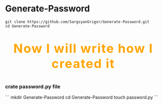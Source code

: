 # Generate-Password
```
git clone https://github.com/SargsyanGrigor/Generate-Password.git
cd Generate-Password
```
# <p style="font-size: 40px; letter-spacing: 2px; color: orange;" align="center">Now I will write how I created it</p>

<h3>crate password.py file</h3>
```
mkdir Generate-Password 
cd Generate-Password
touch password.py
```

